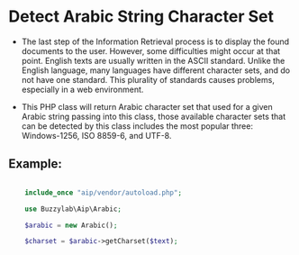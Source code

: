 # Detect Arabic String Character Set

- The last step of the Information Retrieval process is to display the found documents to the user. However, some difficulties might occur at that point. English texts are usually written in the ASCII standard. Unlike the English language, many languages have different character sets, and do not have one standard. This plurality of standards causes problems, especially in a web environment.

- This PHP class will return Arabic character set that used for a given Arabic string passing into this class, those available character sets that can be detected by this class includes the most popular three: Windows-1256, ISO 8859-6, and UTF-8.

## Example:

```php

    include_once "aip/vendor/autoload.php";

    use Buzzylab\Aip\Arabic;

    $arabic = new Arabic();

    $charset = $arabic->getCharset($text);

```
